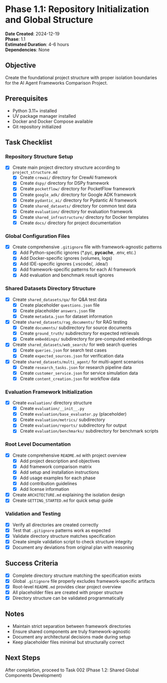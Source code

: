 # Phase 1.1: Repository Initialization and Global Structure

**Date Created**: 2024-12-19  
**Phase**: 1.1  
**Estimated Duration**: 4-6 hours  
**Dependencies**: None  

## Objective
Create the foundational project structure with proper isolation boundaries for the AI Agent Frameworks Comparison Project.

## Prerequisites
- Python 3.11+ installed
- UV package manager installed
- Docker and Docker Compose available
- Git repository initialized

## Task Checklist

### Repository Structure Setup
- [x] Create main project directory structure according to `project_structure.md`
  - [x] Create `crewai/` directory for CrewAI framework
  - [x] Create `dspy/` directory for DSPy framework
  - [x] Create `pocketflow/` directory for PocketFlow framework
  - [x] Create `google_adk/` directory for Google ADK framework
  - [x] Create `pydantic_ai/` directory for Pydantic AI framework
  - [x] Create `shared_datasets/` directory for common test data
  - [x] Create `evaluation/` directory for evaluation framework
  - [x] Create `shared_infrastructure/` directory for Docker templates
  - [x] Create `docs/` directory for project documentation

### Global Configuration Files
- [x] Create comprehensive `.gitignore` file with framework-agnostic patterns
  - [x] Add Python-specific ignores (*.pyc, __pycache__, .env, etc.)
  - [x] Add Docker-specific ignores (volumes, logs)
  - [x] Add IDE-specific ignores (.vscode/, .idea/)
  - [x] Add framework-specific patterns for each AI framework
  - [x] Add evaluation and benchmark result ignores

### Shared Datasets Directory Structure
- [x] Create `shared_datasets/qa/` for Q&A test data
  - [x] Create placeholder `questions.json` file
  - [x] Create placeholder `answers.json` file
  - [x] Create `metadata.json` for dataset information
- [x] Create `shared_datasets/rag_documents/` for RAG testing
  - [x] Create `documents/` subdirectory for source documents
  - [x] Create `ground_truth/` subdirectory for expected retrievals
  - [x] Create `embeddings/` subdirectory for pre-computed embeddings
- [x] Create `shared_datasets/web_search/` for web search queries
  - [x] Create `queries.json` for search test cases
  - [x] Create `expected_sources.json` for verification data
- [x] Create `shared_datasets/multi_agent/` for multi-agent scenarios
  - [x] Create `research_tasks.json` for research pipeline data
  - [x] Create `customer_service.json` for service simulation data
  - [x] Create `content_creation.json` for workflow data

### Evaluation Framework Initialization
- [x] Create `evaluation/` directory structure
  - [x] Create `evaluation/__init__.py`
  - [x] Create `evaluation/base_evaluator.py` (placeholder)
  - [x] Create `evaluation/metrics/` subdirectory
  - [x] Create `evaluation/reports/` subdirectory for output
  - [x] Create `evaluation/benchmarks/` subdirectory for benchmark scripts

### Root Level Documentation
- [x] Create comprehensive `README.md` with project overview
  - [x] Add project description and objectives
  - [x] Add framework comparison matrix
  - [x] Add setup and installation instructions
  - [x] Add usage examples for each phase
  - [x] Add contribution guidelines
  - [x] Add license information
- [x] Create `ARCHITECTURE.md` explaining the isolation design
- [x] Create `GETTING_STARTED.md` for quick setup guide

### Validation and Testing
- [x] Verify all directories are created correctly
- [x] Test that `.gitignore` patterns work as expected
- [x] Validate directory structure matches specification
- [x] Create simple validation script to check structure integrity
- [x] Document any deviations from original plan with reasoning

## Success Criteria
- [x] Complete directory structure matching the specification exists
- [x] Global `.gitignore` file properly excludes framework-specific artifacts
- [x] Root-level `README.md` provides clear project overview
- [x] All placeholder files are created with proper structure
- [x] Directory structure can be validated programmatically

## Notes
- Maintain strict separation between framework directories
- Ensure shared components are truly framework-agnostic
- Document any architectural decisions made during setup
- Keep placeholder files minimal but structurally correct

## Next Steps
After completion, proceed to Task 002 (Phase 1.2: Shared Global Components Development)
